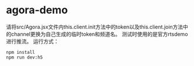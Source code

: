 # agora-demo
请将src/Agora.jsx文件内this.client.init方法中的token以及this.client.join方法中的channel更换为自己生成的临时token和频道名。
测试时使用的是官方rtsdemo进行推流。
运行方式：
```shell
npm install
npm run dev:h5
```
